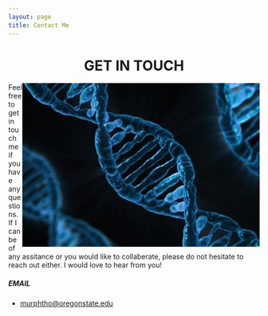 ```yaml
---
layout: page
title: Contact Me
---
```


# <center>GET IN TOUCH</center>


<img src="/assets/img/dna1.jpg" align="right"> 
Feel free to get in touch me if you have any questions. If I can be of any assitance or you would like to collaberate, please do not hesitate to reach out either. I would love to hear from you!

##### EMAIL
- murphtho@oregonstate.edu
